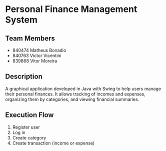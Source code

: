 # Personal Finance Management System

## Team Members
- 840474 Matheus Bonadio
- 840763 Victor Vicentini
- 839868 Vitor Moreira

## Description
A graphical application developed in Java with Swing to help users manage their personal finances. It allows tracking of incomes and expenses, organizing them by categories, and viewing financial summaries.

## Execution Flow
1. Register user
2. Log in
3. Create category
4. Create transaction (income or expense)
